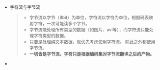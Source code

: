 * 字符流与字节流

  > * 字节流以字节（8bit）为单位，字符流以字符为单位，根据码表映射字符，一次可能读多个字节。
  > * 字节流能处理所有类型的数据（如图片、avi等），而字符流只能处理字符类型的数据。
  > * 只要是处理纯文本数据，就优先考虑使用字符流。 除此之外都使用字节流。
  > * **一切皆是字节流，字符只是根据编码集对字节流翻译之后的产物。**

* 

